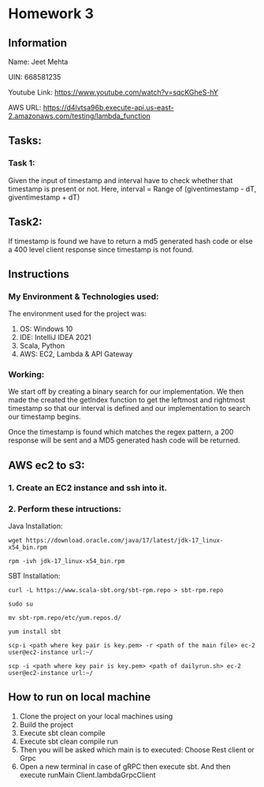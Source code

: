 # Homework 3
## Information
Name: Jeet Mehta

UIN: 668581235

Youtube Link: https://www.youtube.com/watch?v=sqcKGheS-hY

AWS URL: https://d4lvtsa96b.execute-api.us-east-2.amazonaws.com/testing/lambda_function

## Tasks:

### Task 1:

Given the input of timestamp and interval have to check whether that timestamp is present or not. 
Here, interval = Range of (giventimestamp - dT, giventimestamp + dT)

## Task2: 

If timestamp is found we have to return a md5 generated hash code or else a 400 level client response since timestamp is not found.

## Instructions

### My Environment & Technologies used:

The environment used for the project was:

1. OS: Windows 10
2. IDE: IntelliJ IDEA 2021
3. Scala, Python
4. AWS: EC2, Lambda & API Gateway

### Working: 

We start off by creating a binary search for our implementation. We then made the created the getIndex function to get the leftmost and rightmost timestamp so that our interval is defined and our implementation to search our timestamp begins.

Once the timestamp is found which matches the regex pattern, a 200 response will be sent and a MD5 generated hash code will be returned. 


## AWS ec2 to s3:

### 1. Create an EC2 instance and ssh into it.
### 2. Perform these intructions:

Java Installation:

`wget https://download.oracle.com/java/17/latest/jdk-17_linux-x54_bin.rpm`

`rpm -ivh jdk-17_linux-x54_bin.rpm`

SBT Installation:

`curl -L https://www.scala-sbt.org/sbt-rpm.repo > sbt-rpm.repo`

`sudo su`

`mv sbt-rpm.repo/etc/yum.repos.d/`

`yum install sbt`

`scp-i <path where key pair is key.pem> -r <path of the main file> ec-2 user@ec2-instance url:~/`

`scp -i <path where key pair is key.pem> <path of dailyrun.sh> ec-2 user@ec2-instance url:~/`

## How to run on local machine

1. Clone the project on your local machines using 
2. Build the project
3. Execute sbt clean compile
4. Execute sbt clean compile run
5. Then you will be asked which main is to executed: Choose Rest client or Grpc 
6. Open a new terminal in case of gRPC then execute sbt. And then execute runMain Client.lambdaGrpcClient